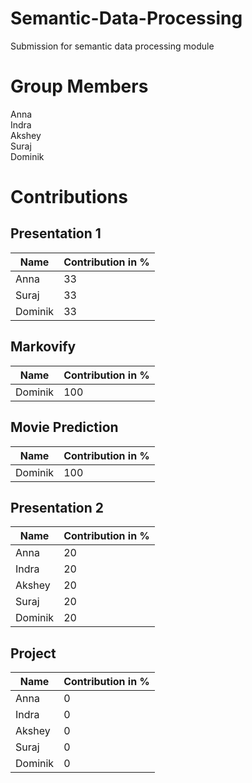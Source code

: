 # Semantic-Data-Processing
Submission for semantic data processing module
# Group Members
Anna <br />
Indra <br />
Akshey <br />
Suraj <br />
Dominik <br />

# Contributions
## Presentation 1
| Name  | Contribution in % |
| ------------- | ------------- |
| Anna | 33  |
| Suraj  | 33  |
| Dominik  | 33  |

## Markovify
| Name  | Contribution in % |
| ------------- | ------------- |
| Dominik | 100  |

## Movie Prediction
| Name  | Contribution in % |
| ------------- | ------------- |
| Dominik | 100  |

## Presentation 2
| Name  | Contribution in % |
| ------------- | ------------- |
| Anna | 20  |
| Indra  | 20  |
| Akshey | 20  |
| Suraj  | 20  |
| Dominik  | 20  |

## Project
| Name  | Contribution in % |
| ------------- | ------------- |
| Anna | 0  |
| Indra  | 0  |
| Akshey | 0  |
| Suraj  | 0  |
| Dominik  | 0  |


